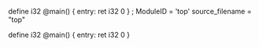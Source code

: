                                                                                          define i32 @main() {
entry:
  ret i32 0
}
; ModuleID = 'top'
source_filename = "top"

define i32 @main() {
entry:
  ret i32 0
}
